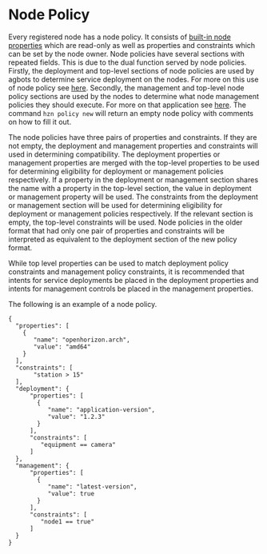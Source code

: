# Node Policy
Every registered node has a node policy. It consists of [built-in node properties](./built_in_policy.md) which are read-only as well as properties and constraints which can be set by the node owner. Node policies have several sections with repeated fields. This is due to the dual function served by node policies. Firstly, the deployment and top-level sections of node policies are used by agbots to determine service deployment on the nodes. For more on this use of node policy see [here](./policy.md). Secondly, the management and top-level node policy sections are used by the nodes to determine what node management policies they should execute. For more on that application see [here](./node_management.md). The command `hzn policy new` will return an empty node policy with comments on how to fill it out.

The node policies have three pairs of properties and constraints. If they are not empty, the deployment and management properties and constraints will used in determining compatibility. The deployment properties or management properties are merged with the top-level properties to be used for determining eligibility for deployment or management policies respectively. If a property in the deployment or management section shares the name with a property in the top-level section, the value in deployment or management property will be used. The constraints from the deployment or management section will be used for determining eligibility for deployment or management policies respectively. If the relevant section is empty, the top-level constraints will be used. Node policies in the older format that had only one pair of properties and constraints will be interpreted as equivalent to the deployment section of the new policy format. 

While top level properties can be used to match deployment policy constraints and management policy constraints, it is recommended that intents for service deployments be placed in the deployment properties and intents for management controls be placed in the management properties.

The following is an example of a node policy.


```
{
  "properties": [      
    {
       "name": "openhorizon.arch",
       "value": "amd64"
    }
  ],
  "constraints": [     
       "station > 15" 
  ], 
  "deployment": {     
      "properties": [  
        {
           "name": "application-version",
           "value": "1.2.3"
        }
      ],
      "constraints": [ 
         "equipment == camera" 
      ] 
  },
  "management": {     
      "properties": [  
        {
           "name": "latest-version",
           "value": true
        }
      ],
      "constraints": [ 
         "node1 == true" 
      ] 
  }
}
```
